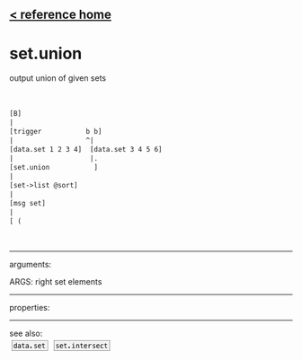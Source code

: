 [< reference home](ceammc_lib.html)
---

# set.union


output union of given sets

```


[B]
|
[trigger           b b]
|                  ^|
[data.set 1 2 3 4]  [data.set 3 4 5 6]
|                   |.
[set.union           ]
|
[set->list @sort]
|
[msg set]
|
[ (

            
```

---
arguments:

ARGS: right set elements<br>

---
properties:


---
see also:<br>
[![data.set](img/object_data.set.png)](data.set.html)
[![set.intersect](img/object_set.intersect.png)](set.intersect.html)
